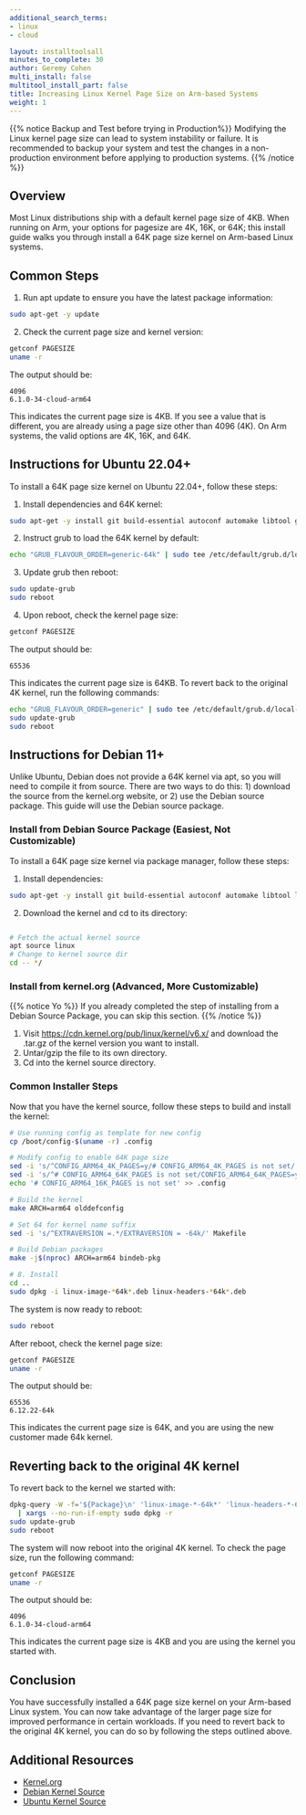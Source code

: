 ```yaml
---
additional_search_terms:
- linux
- cloud

layout: installtoolsall
minutes_to_complete: 30
author: Geremy Cohen
multi_install: false
multitool_install_part: false
title: Increasing Linux Kernel Page Size on Arm-based Systems
weight: 1
---
```



{{% notice Backup and Test before trying in Production%}}
Modifying the Linux kernel page size can lead to system instability or failure. It is recommended to backup your system and test the changes in a non-production environment before applying to production systems.
{{% /notice %}}


## Overview
Most Linux distributions ship with a default kernel page size of 4KB. When running on Arm, your options for pagesize are 4K, 16K, or 64K; this install guide walks you through  install a 64K page size kernel on Arm-based Linux systems.

## Common Steps

1. Run apt update to ensure you have the latest package information:

```bash
sudo apt-get -y update
```
2. Check the current page size and kernel version:

```bash
getconf PAGESIZE
uname -r
```
The output should be:

```output
4096
6.1.0-34-cloud-arm64
```

This indicates the current page size is 4KB. If you see a value that is different, you are already using a page size other than 4096 (4K).  On Arm systems, the valid options are 4K, 16K, and 64K.


## Instructions for Ubuntu 22.04+

To install a 64K page size kernel on Ubuntu 22.04+, follow these steps:

1. Install dependencies and 64K kernel:

```bash
sudo apt-get -y install git build-essential autoconf automake libtool gdb wget linux-generic-64k
```
2. Instruct grub to load the 64K kernel by default:

```bash
echo "GRUB_FLAVOUR_ORDER=generic-64k" | sudo tee /etc/default/grub.d/local-order.cfg 
````

3. Update grub then reboot:

```bash
sudo update-grub 
sudo reboot 
```

4. Upon reboot, check the kernel page size:

```bash
getconf PAGESIZE
```

The output should be:

```output
65536
```

This indicates the current page size is 64KB.  To revert back to the original 4K kernel, run the following commands:

```bash
echo "GRUB_FLAVOUR_ORDER=generic" | sudo tee /etc/default/grub.d/local-order.cfg 
sudo update-grub 
sudo reboot 
```


## Instructions for Debian 11+

Unlike Ubuntu, Debian does not provide a 64K kernel via apt, so you will need to compile it from source.  There are two ways to do this: 1) download the source from the kernel.org website, or 2) use the Debian source package.  This guide will use the Debian source package.

### Install from Debian Source Package (Easiest, Not Customizable)

To install a 64K page size kernel via package manager, follow these steps:

1. Install dependencies:

```bash
sudo apt-get -y install git build-essential autoconf automake libtool libncurses-dev bison flex libssl-dev libelf-dev bc debhelper-compat rsync
```

2. Download the kernel and cd to its directory:
```bash

# Fetch the actual kernel source
apt source linux
# Change to kernel source dir
cd -- */
```

### Install from kernel.org (Advanced, More Customizable)

{{% notice Yo %}}
If you already completed the step of installing from a Debian Source Package, you can skip this section.
{{% /notice %}}

1. Visit https://cdn.kernel.org/pub/linux/kernel/v6.x/ and download the .tar.gz of the kernel version you want to install. 
2. Untar/gzip the file to its own directory.
3. Cd into the kernel source directory.

### Common Installer Steps 

Now that you have the kernel source, follow these steps to build and install the kernel:
```bash
# Use running config as template for new config
cp /boot/config-$(uname -r) .config 

# Modify config to enable 64K page size
sed -i 's/^CONFIG_ARM64_4K_PAGES=y/# CONFIG_ARM64_4K_PAGES is not set/' .config
sed -i 's/^# CONFIG_ARM64_64K_PAGES is not set/CONFIG_ARM64_64K_PAGES=y/' .config
echo '# CONFIG_ARM64_16K_PAGES is not set' >> .config

# Build the kernel 
make ARCH=arm64 olddefconfig

# Set 64 for kernel name suffix
sed -i 's/^EXTRAVERSION =.*/EXTRAVERSION = -64k/' Makefile

# Build Debian packages
make -j$(nproc) ARCH=arm64 bindeb-pkg

# 8. Install
cd ..
sudo dpkg -i linux-image-*64k*.deb linux-headers-*64k*.deb
```

The system is now ready to reboot:
```bash
sudo reboot
```
After reboot, check the kernel page size:
```bash
getconf PAGESIZE
uname -r
```
The output should be:

```output
65536
6.12.22-64k
```
This indicates the current page size is 64K, and you are using the new customer made 64k kernel.  

## Reverting back to the original 4K kernel

To revert back to the kernel we started with:

```bash
dpkg-query -W -f='${Package}\n' 'linux-image-*-64k*' 'linux-headers-*-64k*' \
  | xargs --no-run-if-empty sudo dpkg -r
sudo update-grub
sudo reboot
```
The system will now reboot into the original 4K kernel.  To check the page size, run the following command:
```bash
getconf PAGESIZE
uname -r
``` 

The output should be:

```output
4096
6.1.0-34-cloud-arm64
```
This indicates the current page size is 4KB and you are using the kernel you started with.

## Conclusion
You have successfully installed a 64K page size kernel on your Arm-based Linux system. You can now take advantage of the larger page size for improved performance in certain workloads. If you need to revert back to the original 4K kernel, you can do so by following the steps outlined above.

## Additional Resources
- [Kernel.org](https://kernel.org)
- [Debian Kernel Source](https://www.debian.org/doc/manuals/debian-reference/ch05.en.html#_kernel_source)
- [Ubuntu Kernel Source](https://wiki.ubuntu.com/Kernel/BuildYourOwnKernel)

